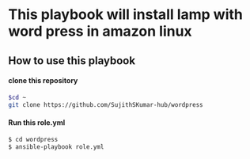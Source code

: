 # This playbook will install lamp with word press in amazon linux


## How to use this playbook

#### clone this repository

```bash
$cd ~
git clone https://github.com/SujithSKumar-hub/wordpress
```

#### Run this role.yml

```bash
$ cd wordpress
$ ansible-playbook role.yml
```


